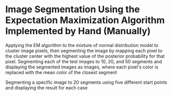 # Image Segmentation Using the Expectation Maximization Algorithm Implemented by Hand (Manually)

Applying the EM algorithm to the mixture of normal distribution model to cluster image pixels, then segmenting the image by mapping each pixel to the cluster center with the highest value of the posterior probability for that pixel. Segmenting each of the test images to 10, 20, and 50 segments and displaying the segmented images as images, where each pixel's color is replaced with the mean color of the closest segment

Segmenting a specific image to 20 segments using five different start points and displaying the result for each case
